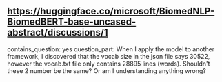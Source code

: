 ## https://huggingface.co/microsoft/BiomedNLP-BiomedBERT-base-uncased-abstract/discussions/1

contains_question: yes
question_part: When I apply the model to another framework, I discovered that the vocab size in the json file says 30522, however the vocab.txt file only contains 28895 lines (words). Shouldn't these 2 number be the same? Or am I understanding anything wrong?